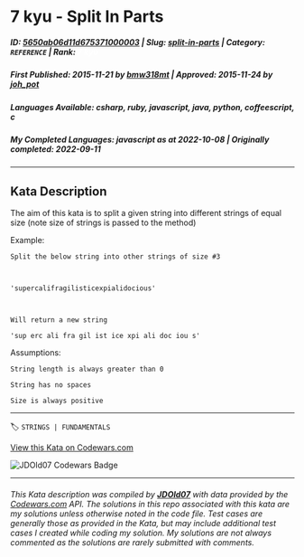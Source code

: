 # 7 kyu - Split In Parts

##### **ID**: [5650ab06d11d675371000003](https://www.codewars.com/kata/5650ab06d11d675371000003) | **Slug**: [split-in-parts](https://www.codewars.com/kata/5650ab06d11d675371000003) | **Category**: `REFERENCE` | **Rank**: <span style="color:white">7 kyu</span>

##### **First Published**: 2015-11-21 ***by*** [bmw318mt](https://www.codewars.com/users/bmw318mt) | **Approved**: 2015-11-24 ***by*** [joh_pot](https://www.codewars.com/users/joh_pot)

##### **Languages Available**: csharp, ruby, javascript, java, python, coffeescript, c

##### **My Completed Languages**: javascript ***as at*** 2022-10-08 | **Originally completed**: 2022-09-11

---

## Kata Description


The aim of this kata is to split a given string into different strings of equal size (note size of strings is passed to the method)



Example:



    Split the below string into other strings of size #3



    'supercalifragilisticexpialidocious'



    Will return a new string

    'sup erc ali fra gil ist ice xpi ali doc iou s'





Assumptions:



    String length is always greater than 0

    String has no spaces

    Size is always positive



---


🏷 `STRINGS | FUNDAMENTALS`


[View this Kata on Codewars.com](https://www.codewars.com/kata/5650ab06d11d675371000003)

![](https://www.codewars.com/users/jdold07/badges/large "JDOld07 Codewars Badge")

---

###### *This Kata description was compiled by [**JDOld07**](https://tpstech.dev) with data provided by the [Codewars.com](https://www.codewars.com) API.  The solutions in this repo associated with this kata are my solutions unless otherwise noted in the code file.  Test cases are generally those as provided in the Kata, but may include additional test cases I created while coding my solution.  My solutions are not always commented as the solutions are rarely submitted with comments.*
